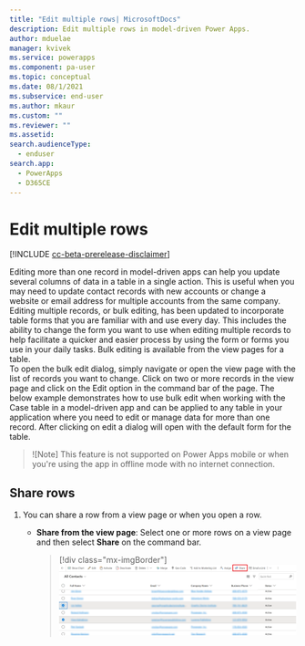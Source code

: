 ```yaml
---
title: "Edit multiple rows| MicrosoftDocs"
description: Edit multiple rows in model-driven Power Apps.
author: mduelae
manager: kvivek
ms.service: powerapps
ms.component: pa-user
ms.topic: conceptual
ms.date: 08/1/2021
ms.subservice: end-user
ms.author: mkaur
ms.custom: ""
ms.reviewer: ""
ms.assetid: 
search.audienceType: 
  - enduser
search.app: 
  - PowerApps
  - D365CE
---
```


 # Edit multiple rows
 
 [!INCLUDE [cc-beta-prerelease-disclaimer](../includes/cc-beta-prerelease-disclaimer.md)]
 
Editing more than one record in model-driven apps can help you update several columns of data in a table in a single action.  This is useful when you may need to update contact records with new accounts or change a website or email address for multiple accounts from the same company.
Editing multiple records, or bulk editing, has been updated to incorporate table forms that you are familiar with and use every day.  This includes the ability to change the form you want to use when editing multiple records to help facilitate a quicker and easier process by using the form or forms you use in your daily tasks.  Bulk editing is available from the view pages for a table.  
To open the bulk edit dialog, simply navigate or open the view page with the list of records you want to change. Click on two or more records in the view page and click on the Edit option in the command bar of the page.
The below example demonstrates how to use bulk edit when working with the Case table in a model-driven app and can be applied to any table in your application where you need to edit or manage data for more than one record.
After clicking on edit a dialog will open with the default form for the table.

> ![Note]
> This feature is not supported on Power Apps mobile or when you're using the app in offline mode with no internet connection. 


## Share rows

1. You can share a row from a view page or when you open a row.

    - **Share from the view page**: Select one or more rows on a view page and then select **Share** on the command bar.

      > [!div class="mx-imgBorder"]
      > ![Share rows from the view page](media/share-row-view-page.png "Share rows from the view page")
